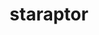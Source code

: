 ---
id: 398
title: staraptor
types: [normal,flying]
image: https://raw.githubusercontent.com/PokeAPI/sprites/master/sprites/pokemon/398.png
---